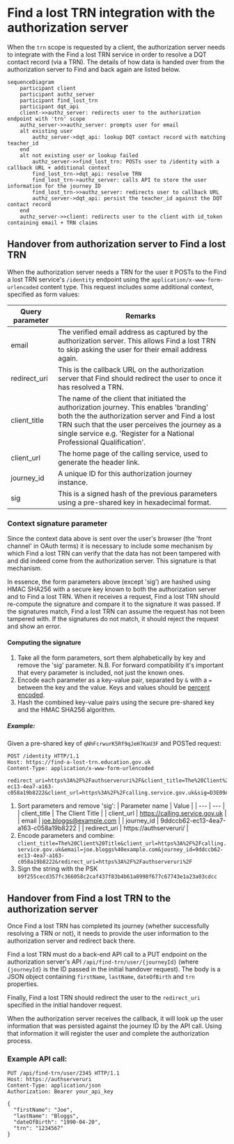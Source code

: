 # Find a lost TRN integration with the authorization server

When the `trn` scope is requested by a client, the authorization server needs to integrate with the
Find a lost TRN service in order to resolve a DQT contact record (via a TRN). The details of how data is handed over
from the authorization server to Find and back again are listed below.


```mermaid
sequenceDiagram
    participant client
    participant authz_server
    participant find_lost_trn
    participant dqt_api
    client->>authz_server: redirects user to the authorization endpoint with 'trn' scope
    authz_server->>authz_server: prompts user for email
    alt existing user
        authz_server->dqt_api: lookup DQT contact record with matching teacher_id
    end
    alt not existing user or lookup failed
        authz_server->>find_lost_trn: POSTs user to /identity with a callback URL + additional context
        find_lost_trn->dqt_api: resolve TRN
        find_lost_trn->authz_server: calls API to store the user information for the journey ID
        find_lost_trn->>authz_server: redirects user to callback URL
        authz_server->dqt_api: persist the teacher_id against the DQT contact record
    end
    authz_server->>client: redirects user to the client with id_token containing email + TRN claims
```


## Handover from authorization server to Find a lost TRN

When the authorization server needs a TRN for the user it POSTs to the Find a lost TRN service's `/identity` endpoint using the `application/x-www-form-urlencoded` content type.
This request includes some additional context, specified as form values:

| Query parameter | Remarks |
| --- | --- |
| email | The verified email address as captured by the authorization server. This allows Find a lost TRN to skip asking the user for their email address again. |
| redirect_uri | This is the callback URL on the authorization server that Find should redirect the user to once it has resolved a TRN. |
| client_title | The name of the client that initiated the authorization journey. This enables 'branding' both the the authorization server and Find a lost TRN such that the user perceives the journey as a single service e.g. 'Register for a National Professional Qualification'. |
| client_url | The home page of the calling service, used to generate the header link. |
| journey_id | A unique ID for this authorization journey instance. |
| sig | This is a signed hash of the previous parameters using a pre-shared key in hexadecimal format. |

### Context signature parameter

Since the context data above is sent over the user's browser (the 'front channel' in OAuth terms) it is necessary to include some mechanism by which Find a lost TRN can verify that the data has not been tampered with and did indeed come from the authorization server. This signature is that mechanism.

In essence, the form parameters above (except 'sig') are hashed using HMAC SHA256 with a secure key known to both the authorization server and to Find a lost TRN. When it receives a request, Find a lost TRN should re-compute the signature and compare it to the signature it was passed. If the signatures match, Find a lost TRN can assume the request has not been tampered with. If the signatures do not match, it should reject the request and show an error.

#### Computing the signature

1. Take all the form parameters, sort them alphabetically by key and remove the 'sig' parameter. N.B. For forward compatibility it's important that every parameter is included, not just the known ones.
2. Encode each parameter as a key-value pair, separated by `&` with a `=` between the key and the value. Keys and values should be [percent encoded](https://developer.mozilla.org/en-US/docs/Glossary/percent-encoding).
3. Hash the combined key-value pairs using the secure pre-shared key and the HMAC SHA256 algorithm.

##### Example:
Given a pre-shared key of `qNhFcrwurK5Rf9qJeH7KaU3F`
and POSTed request:
```
POST /identity HTTP/1.1
Host: https://find-a-lost-trn.education.gov.uk
Content-Type: application/x-www-form-urlencoded

redirect_uri=https%3A%2F%2Fauthserveruri%2F&client_title=The%20Client%20Title&email=joe.bloggs@example.com&journey_id=9ddccb62-ec13-4ea7-a163-c058a19b8222&client_url=https%3A%2F%2Fcalling.service.gov.uk&sig=D3E09A334FAD2201A88C7199250C9670C368102B3581A5DBF9C76F503B8A0575`
```

1. Sort parameters and remove 'sig':
   | Parameter name | Value |
   | --- | --- |
   | client_title | The Client Title |
   | client_url | https://calling.service.gov.uk |
   | email | joe.bloggs@example.com |
   | journey_id | 9ddccb62-ec13-4ea7-a163-c058a19b8222 |
   | redirect_uri | https://authserveruri/ |
2. Encode parameters and combine:\
    `client_title=The%20Client%20Title&client_url=https%3A%2F%2Fcalling.service.gov.uk&email=joe.bloggs%40example.com&journey_id=9ddccb62-ec13-4ea7-a163-c058a19b8222&redirect_uri=https%3A%2F%2Fauthserveruri%2F`
3. Sign the string with the PSK\
    `b9f255cecd357fc366058c2caf437f83b4b61a8998f677c67743e1a23a03cdcc`


## Handover from Find a lost TRN to the authorization server

Once Find a lost TRN has completed its journey (whether successfully resolving a TRN or not), it needs to provide the user information to the authorization server and redirect back there.

Find a lost TRN must do a back-end API call to a PUT endpoint on the authorization server's API `/api/find-trn/user/{journeyId}` (where `{journeyId}` is the ID passed in the initial handover request).
The body is a JSON object containing `firstName`, `lastName`, `dateOfBirth` and `trn` properties.

Finally, Find a lost TRN should redirect the user to the `redirect_uri` specified in the initial handover request.

When the authorization server receives the callback, it will look up the user information that was persisted against the journey ID by the API call. Using that information it will register the user and complete the authorization process.

### Example API call:

```
PUT /api/find-trn/user/2345 HTTP/1.1
Host: https://authserveruri
Content-Type: application/json
Authorization: Bearer your_api_key

{
  "firstName": "Joe",
  "lastName": "Bloggs",
  "dateOfBirth": "1990-04-20",
  "trn": "1234567"
}
```